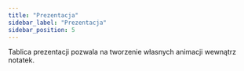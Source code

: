 ```yaml
---
title: "Prezentacja"
sidebar_label: "Prezentacja"
sidebar_position: 5
---
```


Tablica prezentacji pozwala na tworzenie własnych animacji wewnątrz notatek.
